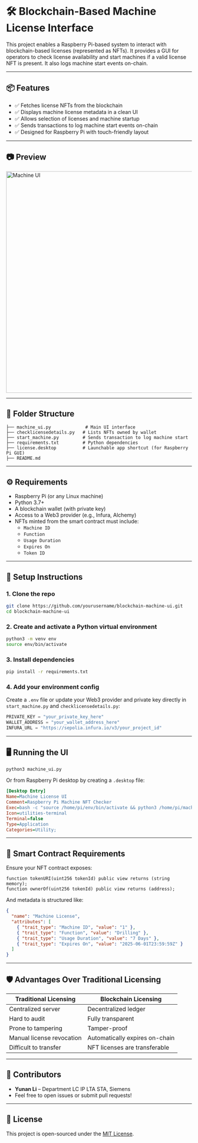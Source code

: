 # 🛠️ Blockchain-Based Machine License Interface

This project enables a Raspberry Pi-based system to interact with blockchain-based licenses (represented as NFTs). It provides a GUI for operators to check license availability and start machines if a valid license NFT is present. It also logs machine start events on-chain.

---

## 📦 Features

- ✅ Fetches license NFTs from the blockchain
- ✅ Displays machine license metadata in a clean UI
- ✅ Allows selection of licenses and machine startup
- ✅ Sends transactions to log machine start events on-chain
- ✅ Designed for Raspberry Pi with touch-friendly layout

---

## 📷 Preview

<img src="screenshot.png" alt="Machine UI" width="600">

---

## 📁 Folder Structure

```
├── machine_ui.py             # Main UI interface
├── checklicensedetails.py   # Lists NFTs owned by wallet
├── start_machine.py         # Sends transaction to log machine start
├── requirements.txt         # Python dependencies
├── license.desktop          # Launchable app shortcut (for Raspberry Pi GUI)
├── README.md
```

---

## ⚙️ Requirements

- Raspberry Pi (or any Linux machine)
- Python 3.7+
- A blockchain wallet (with private key)
- Access to a Web3 provider (e.g., Infura, Alchemy)
- NFTs minted from the smart contract must include:
  - `Machine ID`
  - `Function`
  - `Usage Duration`
  - `Expires On`
  - `Token ID`

---

## 🧪 Setup Instructions

### 1. Clone the repo

```bash
git clone https://github.com/yourusername/blockchain-machine-ui.git
cd blockchain-machine-ui
```

### 2. Create and activate a Python virtual environment

```bash
python3 -m venv env
source env/bin/activate
```

### 3. Install dependencies

```bash
pip install -r requirements.txt
```

### 4. Add your environment config

Create a `.env` file or update your Web3 provider and private key directly in `start_machine.py` and `checklicensedetails.py`:

```python
PRIVATE_KEY = "your_private_key_here"
WALLET_ADDRESS = "your_wallet_address_here"
INFURA_URL = "https://sepolia.infura.io/v3/your_project_id"
```

---

## 🖥️ Running the UI

```bash
python3 machine_ui.py
```

Or from Raspberry Pi desktop by creating a `.desktop` file:

```ini
[Desktop Entry]
Name=Machine License UI
Comment=Raspberry Pi Machine NFT Checker
Exec=bash -c "source /home/pi/env/bin/activate && python3 /home/pi/machine_ui.py"
Icon=utilities-terminal
Terminal=false
Type=Application
Categories=Utility;
```

---

## 🔗 Smart Contract Requirements

Ensure your NFT contract exposes:

```solidity
function tokenURI(uint256 tokenId) public view returns (string memory);
function ownerOf(uint256 tokenId) public view returns (address);
```

And metadata is structured like:

```json
{
  "name": "Machine License",
  "attributes": [
    { "trait_type": "Machine ID", "value": "1" },
    { "trait_type": "Function", "value": "Drilling" },
    { "trait_type": "Usage Duration", "value": "7 Days" },
    { "trait_type": "Expires On", "value": "2025-06-01T23:59:59Z" }
  ]
}
```

---

## 🛡️ Advantages Over Traditional Licensing

| Traditional Licensing | Blockchain Licensing |
|------------------------|----------------------|
| Centralized server | Decentralized ledger |
| Hard to audit | Fully transparent |
| Prone to tampering | Tamper-proof |
| Manual license revocation | Automatically expires on-chain |
| Difficult to transfer | NFT licenses are transferable |

---

## 🤝 Contributors

- **Yunan Li** – Department LC IP LTA STA, Siemens  
- Feel free to open issues or submit pull requests!

---

## 📜 License

This project is open-sourced under the [MIT License](LICENSE).
